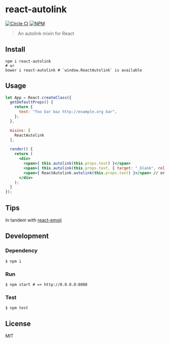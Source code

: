 # react-autolink

[![Circle CI](https://img.shields.io/circleci/project/banyan/react-autolink.svg?style=flat-square)](https://circleci.com/gh/banyan/react-autolink)
[![NPM](https://img.shields.io/npm/v/react-autolink.svg?style=flat-square)](https://www.npmjs.com/package/react-autolink)

>An autolink mixin for React

## Install

```shell
npm i react-autolink
# or
bower i react-autolink # `window.ReactAutolink` is available
```

## Usage

```jsx
let App = React.createClass({
  getDefaultProps() {
    return {
      text: "foo bar baz http://example.org bar",
    };
  },

  mixins: [
    ReactAutolink
  ],

  render() {
    return (
      <div>
        <span>{ this.autolink(this.props.text) }</span>
        <span>{ this.autolink(this.props.text, { target: "_blank", rel: "nofollow" }) }</span>
        <span>{ ReactAutolink.autolink(this.props.text) }</span> // or can be used no mixin way
      </div>
    );
  }
});
```

## Tips

In tandem with [react-emoji](https://github.com/banyan/react-emoji)

## Development

### Dependency

```
$ npm i
```


### Run

```
$ npm start # => http://0.0.0.0:8080
```

### Test

```
$ npm test
```

## License

MIT
